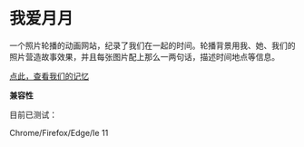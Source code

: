 # 我爱月月
一个照片轮播的动画网站，纪录了我们在一起的时间。轮播背景用我、她、我们的照片营造故事效果，并且每张图片配上那么一两句话，描述时间地点等信息。

[点此，查看我们的记忆](http://www.旭旭爱齐明月.com) 

**兼容性**

目前已测试：

Chrome/Firefox/Edge/Ie 11
